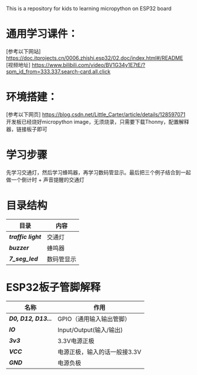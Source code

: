 This is a repository for kids to learning micropython on ESP32 board
# 通用学习课件：
[参考以下网站] https://doc.itprojects.cn/0006.zhishi.esp32/02.doc/index.html#/README
[视频地址] https://www.bilibili.com/video/BV1G34y1E7tE/?spm_id_from=333.337.search-card.all.click
# 环境搭建：
[参考以下网页] https://blog.csdn.net/Little_Carter/article/details/128597071
开发板已经烧好micropython image，无须烧录，只需要下载Thonny，配置解释器，链接板子即可
# 学习步骤
先学习交通灯，然后学习蜂鸣器，再学习数码管显示。最后把三个例子结合到一起做一个倒计时 + 声音提醒的交通灯
# 目录结构
|目录|内容|
|---|---|
|***traffic light***|交通灯|
|***buzzer***| 蜂鸣器 |
|***7_seg_led***| 数码管显示 |

# ESP32板子管脚解释
|名称|作用|
|---|---|
|***D0, D12, D13...***|GPIO（通用输入输出管脚）|
|***IO*** |Input/Output(输入/输出)|
|***3v3***|3.3V电源正极|
|***VCC*** |电源正极，输入的话一般接3.3V|
|***GND*** |电源负极|

